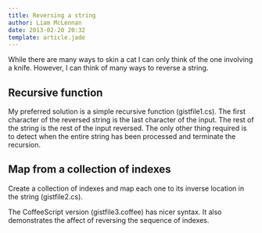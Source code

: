 ```yaml
---
title: Reversing a string
author: Liam McLennan
date: 2013-02-20 20:32
template: article.jade
---
```


While there are many ways to skin a cat I can only think of the one involving a knife. However, I can think of many ways to reverse a string. 

Recursive function
------------------

My preferred solution is a simple recursive function (gistfile1.cs). The first character of the reversed string is the last character of the input. The rest of the string is the rest of the input reversed. The only other thing required is to detect when the entire string has been processed and terminate the recursion.

Map from a collection of indexes
--------------------------------

Create a collection of indexes and map each one to its inverse location in the string (gistfile2.cs).

The CoffeeScript version (gistfile3.coffee) has nicer syntax. It also demonstrates the affect of reversing the sequence of indexes.

<script src="https://gist.github.com/liammclennan/4994673.js"></script>